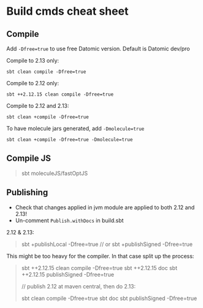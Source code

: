 # Build cmds cheat sheet


## Compile

Add `-Dfree=true` to use free Datomic version. Default is Datomic dev/pro

Compile to 2.13 only:

    sbt clean compile -Dfree=true

Compile to 2.12 only:

    sbt ++2.12.15 clean compile -Dfree=true

Compile to 2.12 and 2.13:

    sbt clean +compile -Dfree=true

To have molecule jars generated, add `-Dmolecule=true`

    sbt clean +compile -Dfree=true -Dmolecule=true

## Compile JS

> sbt
> moleculeJS/fastOptJS


## Publishing

- Check that changes applied in jvm module are applied to both 2.12 and 2.13!
- Un-comment `Publish.withDocs` in build.sbt

2.12 & 2.13:
> sbt +publishLocal -Dfree=true
> // or
> sbt +publishSigned -Dfree=true

This might be too heavy for the compiler. In that case split up the process:

> sbt ++2.12.15 clean compile -Dfree=true
> sbt ++2.12.15 doc
> sbt ++2.12.15 publishSigned -Dfree=true
> 
> // publish 2.12 at maven central, then do 2.13:
> 
> sbt clean compile -Dfree=true
> sbt doc
> sbt publishSigned -Dfree=true


